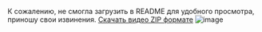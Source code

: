 К сожалению, не смогла загрузить в README для удобного просмотра, приношу свои извинения.
[Скачать видео ZIP формате](https://github.com/user-attachments/files/17787610/android_lab2.zip)
![image](https://github.com/user-attachments/assets/9ca5cc04-6526-4e7e-8c7a-7d15d34c2d83)
